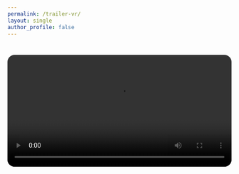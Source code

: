 ```yaml
---
permalink: /trailer-vr/
layout: single
author_profile: false
---
```


<div style="display: flex; justify-content: center; align-items: center; width: 100%; margin-top: 40px;">
  <video controls style="width: 80vw; max-width: 1200px; border-radius: 16px;">
    <source src="/assets/videos/VR-Trailer.mp4" type="video/mp4">
    Your browser does not support the video tag.
  </video>
</div>